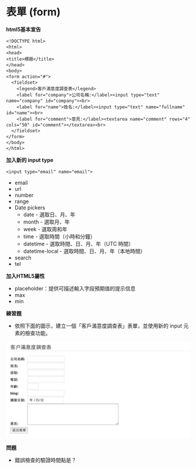# 表單 (form)

**html5基本宣告**

```
<!DOCTYPE html>
<html>
<head>
<title>標題</title>
</head>
<body>
<form action="#">
  <fieldset>
    <legend>客戶滿意度調查表</legend>
    <label for="company">公司名稱:</label><input type="text" name="company" id="company"><br>
    <label for="name">姓名:</label><input type="text" name="fullname" id="name"><br>
    <label for="comment">意見:</label><textarea name="comment" rows="4" cols="50" id="comment"></textarea><br>
  </fieldset>
</form>
</body>
</html>
```

**加入新的 input type**

```
<input type="email" name="email">
```

* email
* url
* number
* range
* Date pickers
  * date - 選取日、月、年
  * month - 選取月、年
  * week - 選取周和年
  * time - 選取時間（小時和分鐘）
  * datetime - 選取時間、日、月、年（UTC 時間）
  * datetime-local - 選取時間、日、月、年（本地時間）
* search
* tel

**加入HTML5屬性**

* placeholder：提供可描述輸入字段預期值的提示信息
* max
* min

<!--
* pattern: e.g `pattern="[A-Za-z]{3}"`
-->

**練習題**

* 依照下面的圖示，建立一個「客戶滿意度調查表」表單，並使用新的 input 元素的檢查功能。

![](./assets/form.png)

<!--
<form action="#">
  <fieldset>
    <legend>客戶滿意度調查表</legend>
    <label>公司名稱:</label><input type="text" name="company"><br>
    <label>姓名:</label><input type="text" name="fullname"><br>
    <label>信箱:</label><input type="email" name="email"><br>
    <label>電話:</label><input type="tel" name="tel"><br>
    <label>年齡:</label><input type="number" name="age" min="1" max="100" ><br>
    <label>blog:</label><input type="url" name="url"><br>
    <label>購買日期:</label><input type="date" name="date"><br>
    <label>意見:</label><textarea name="comment" rows="4" cols="50"></textarea><br>
    <input type="submit" value="送出表單">
  </fieldset>
</form>
-->

<!--
body {
  padding: 20px;
}
label{
  width:70px;
}
-->

**問題**

* 錯誤檢查的驗證時間點是？
